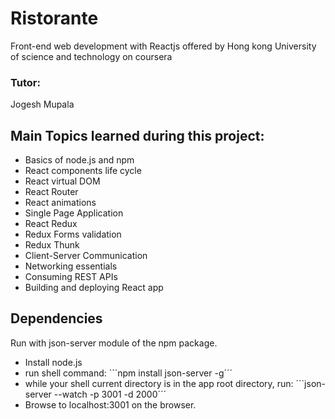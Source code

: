 # Ristorante
Front-end web development with Reactjs offered by
Hong kong University of science and technology on coursera

### Tutor:

Jogesh Mupala


## Main Topics learned during this project:

* Basics of node.js and npm
* React components life cycle
* React virtual DOM
* React Router
* React animations
* Single Page Application
* React Redux
* Redux Forms validation
* Redux Thunk
* Client-Server Communication
* Networking essentials
* Consuming REST APIs
* Building and deploying React app

## Dependencies
Run with json-server module of the npm package. 
* Install node.js
* run shell command: ```npm install json-server -g´´´
* while your shell current directory is in the app root directory, run: ```json-server --watch -p 3001 -d 2000´´´
* Browse to localhost:3001 on the browser.

